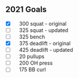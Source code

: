 ## 2021 Goals

 - [x]  300 squat - original
 - [ ]  325 squat - updated
 - [ ]  325 bench
 - [x]  375 deadlift - original
 - [ ]  425 deadlift - updated
 - [ ]  20 pullups
 - [ ]  200 OH press
 - [ ]  175 BB curl
